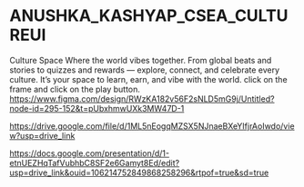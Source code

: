 # ANUSHKA_KASHYAP_CSEA_CULTUREUI
Culture Space Where the world vibes together. From global beats and stories to quizzes and rewards — explore, connect, and celebrate every culture. It’s your space to learn, earn, and vibe with the world.
click on the frame and click on the play button.
https://www.figma.com/design/RWzKA182v56F2sNLD5mG9j/Untitled?node-id=295-152&t=pUbxhmwUXk3MW47D-1


https://drive.google.com/file/d/1ML5nEogqMZSX5NJnaeBXeYIfjrAoIwdo/view?usp=drive_link

https://docs.google.com/presentation/d/1-etnUEZHqTafVubhbC8SF2e6Gamyt8Ed/edit?usp=drive_link&ouid=106214752849868258296&rtpof=true&sd=true

